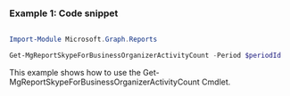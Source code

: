 ### Example 1: Code snippet

```powershell

Import-Module Microsoft.Graph.Reports

Get-MgReportSkypeForBusinessOrganizerActivityCount -Period $periodId 

```
This example shows how to use the Get-MgReportSkypeForBusinessOrganizerActivityCount Cmdlet.

